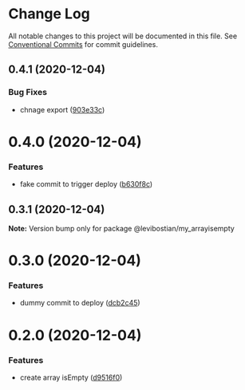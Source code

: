 # Change Log

All notable changes to this project will be documented in this file.
See [Conventional Commits](https://conventionalcommits.org) for commit guidelines.

## 0.4.1 (2020-12-04)


### Bug Fixes

* chnage export ([903e33c](https://github.com/levibostian/my_/commit/903e33ce914cd06903b1cb50a0e91d3be84c225e))





# 0.4.0 (2020-12-04)


### Features

* fake commit to trigger deploy ([b630f8c](https://github.com/levibostian/my_/commit/b630f8ce51962dde4ba38a57ae04add6cdb1cf99))





## 0.3.1 (2020-12-04)

**Note:** Version bump only for package @levibostian/my_arrayisempty





# 0.3.0 (2020-12-04)


### Features

* dummy commit to deploy ([dcb2c45](https://github.com/levibostian/my_/commit/dcb2c4547371a254bc1181e18dfcb7849b5ccb3f))





# 0.2.0 (2020-12-04)


### Features

* create array isEmpty ([d9516f0](https://github.com/levibostian/my_/commit/d9516f0e8a7b43dfb544e33c7b51d8bb3b30e81e))
